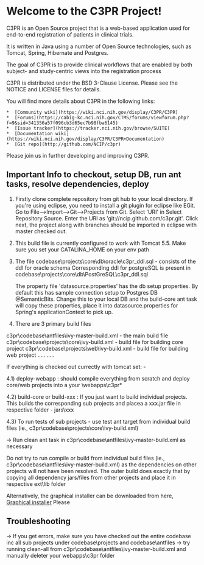 Welcome to the C3PR Project!
=====================================

C3PR is an Open Source project that is a web-based application used for end-to-end registration of patients in clinical trials.

It is written in Java using a number of Open Source technologies, such as Tomcat, Spring, Hibernate and Postgres.

The goal of C3PR is to provide clinical workflows that are enabled by both subject- and study-centric views into the registration process

C3PR is distributed under the BSD 3-Clause License.
Please see the NOTICE and LICENSE files for details.

You will find more details about C3PR in the following links:

    *  [Community wiki](https://wiki.nci.nih.gov/display/C3PR/C3PR)
    *  [Forums](https://cabig-kc.nci.nih.gov/CTMS/forums/viewforum.php?f=9&sid=341356a57f096cb3d65ec7b98fba6145)
    *  [Issue tracker](https://tracker.nci.nih.gov/browse/SUITE)
    *  [Documentation wiki](https://wiki.nci.nih.gov/display/C3PR/C3PR+Documentation)
    *  [Git repo](http://github.com/NCIP/c3pr)

Please join us in further developing and improving C3PR.

Important Info to checkout, setup DB, run ant tasks, resolve dependencies, deploy
----------------------------------------------------------------------------------

1) Firstly clone complete repository from git hub to your local directory. If you're using
eclipse, you need to install a git plugin for eclipse like EGit. Go to File-->Import-->Git-->Projects from Git. Select 'URI' 
in Select Repository Source. Enter the URI as 'git://ncip.github.com/c3pr.git'. Click next, the project along with branches
should be imported in eclipse with master checked out.
2) This build file is currently configured to work with Tomcat 5.5. Make sure you set your
CATALINA_HOME on your env path

3) The file codebase\projects\core\db\oracle\c3pr_ddl.sql - consists of the ddl for oracle schema
   Corresponding ddl for postgreSQL is present in 
   codebase\projects\core\db\PostGreSQL\c3pr_ddl.sql
  
   The property file 'datasource.properties' has the db setup properties. By default this has sample 
   connection setup to Postgres DB @SemanticBits. Change this to your local DB and the build-core
   ant task will copy these properties, place it into datasource.properties for Spring's
   applicationContext to pick up.
  
4) There are 3 primary build files

c3pr\codebase\antfiles\ivy-master-build.xml                 - the main build file
c3pr\codebase\projects\core\ivy-build.xml   - build file for building core project
c3pr\codebase\projects\web\ivy-build.xml    - build file for building web project
.....
.....

If everything is checked out currectly with tomcat set: -

4.1) deploy-webapp : should compile everything from scratch and deploy core/web projects into a your 
<tomcat>\webapps\c3pr\*

4.2) build-core or build-xxx : If you just want to build individual projects. This builds the corresponding 
sub projects and placea a xxx.jar file in respective folder - jars\xxx

4.3) To run tests of sub projects - use test ant target from individual build files 
(ie., c3pr\codebase\projects\core\ivy-build.xml)

 -> Run clean ant task in c3pr\codebase\antfiles\ivy-master-build.xml  as necessary

Do not try to run compile or build from individual build files (ie., c3pr\codebase\antfiles\ivy-master-build.xml)
as the dependencies on other projects will not have been resolved. The outer build does exactly that by
copying all dependency jars/files from other projects and place it in respective ext\lib folder

Alternatively, the graphical installer can be downloaded from here, [Graphical installer](https://github.com/NCIP/c3pr/tree/master/graphical_installer)
Please 

Troubleshooting
-------------------
-> If you get errors, make sure you have checked out the entire codebase inc all
sub projects under codebase\projects and codebase\antfiles
-> try running clean-all from c3pr\codebase\antfiles\ivy-master-build.xml and manually deleter your webapps\c3pr folder
